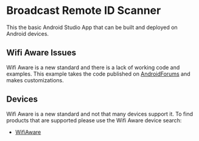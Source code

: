 # Broadcast Remote ID Scanner

This the basic Android Studio App that can be built and deployed on Android devices.

## Wifi Aware Issues

Wifi Aware is a new standard and there is a lack of working code and examples. This example takes the code published on [AndroidForums](https://androidforums.com/threads/wifi-aware-development-help-not-working.1279568/) and makes customizations.

## Devices

Wifi Aware is a new standard and not that many devices support it. To find products that are supported please use the Wifi Aware device search:

- [WifiAware](https://www.wi-fi.org/product-finder-results?sort_by=certified&sort_order=desc&certifications=56)

